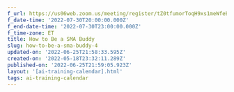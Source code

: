 ```yaml
---
f_url: https://us06web.zoom.us/meeting/register/tZ0tfumorToqH9xs1meWfeBtFu0FWdTbha1P
f_date-time: '2022-07-30T20:00:00.000Z'
f_end-date-time: '2022-07-30T23:00:00.000Z'
f_time-zone: ET
title: How to Be a SMA Buddy
slug: how-to-be-a-sma-buddy-4
updated-on: '2022-06-25T21:58:33.595Z'
created-on: '2022-05-18T23:32:11.289Z'
published-on: '2022-06-25T21:59:05.923Z'
layout: '[ai-training-calendar].html'
tags: ai-training-calendar
---
```



